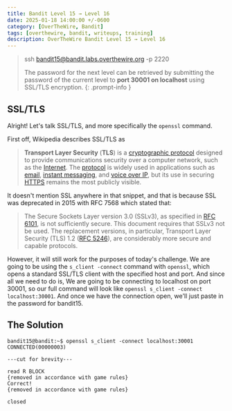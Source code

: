```yaml
---
title: Bandit Level 15 → Level 16
date: 2025-01-18 14:00:00 +/-0600
category: [OverTheWire, Bandit]
tags: [overthewire, bandit, writeups, training]
description: OverTheWire Bandit Level 15 → Level 16
---
```


> ssh bandit15@bandit.labs.overthewire.org -p 2220
>  
>  The password for the next level can be retrieved by submitting the password of the current level to **port 30001 on localhost** using SSL/TLS encryption.
{: .prompt-info }

## SSL/TLS

Alright! Let's talk SSL/TLS, and more specifically the `openssl` command. 

First off, Wikipedia describes SSL/TLS as

> **Transport Layer Security** (**TLS**) is a [cryptographic protocol](https://en.wikipedia.org/wiki/Cryptographic_protocol "Cryptographic protocol") designed to provide communications security over a computer network, such as the [Internet](https://en.wikipedia.org/wiki/Internet "Internet"). The [protocol](https://en.wikipedia.org/wiki/Communication_protocol "Communication protocol") is widely used in applications such as [email](https://en.wikipedia.org/wiki/Email "Email"), [instant messaging](https://en.wikipedia.org/wiki/Instant_messaging "Instant messaging"), and [voice over IP](https://en.wikipedia.org/wiki/Voice_over_IP "Voice over IP"), but its use in securing [HTTPS](https://en.wikipedia.org/wiki/HTTPS "HTTPS") remains the most publicly visible.

It doesn't mention SSL anywhere in that snippet, and that is because SSL was deprecated in 2015 with RFC 7568 which stated that:
> The Secure Sockets Layer version 3.0 (SSLv3), as specified in [RFC](https://datatracker.ietf.org/doc/html/rfc6101)
   [6101](https://datatracker.ietf.org/doc/html/rfc6101), is not sufficiently secure.  This document requires that SSLv3
   not be used.  The replacement versions, in particular, Transport
   Layer Security (TLS) 1.2 ([RFC 5246](https://datatracker.ietf.org/doc/html/rfc5246)), are considerably more secure and
   capable protocols.

However, it will still work for the purposes of today's challenge. We are going to be using the `s_client -connect` command with `openssl`, which opens a standard SSL/TLS client with the specified host and port. And since all we need to do is, We are going to be connecting to localhost on port 30001, so our full command will look like `openssl s_client -connect localhost:30001`. And once we have the connection open, we'll just paste in the password for bandit15.

## The Solution

```terminal
bandit15@bandit:~$ openssl s_client -connect localhost:30001
CONNECTED(00000003)

---cut for brevity---

read R BLOCK
{removed in accordance with game rules}
Correct!
{removed in accordance with game rules}

closed
```
